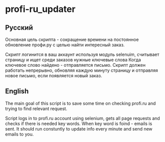 # profi-ru_updater
## Русский
Основная цель скрипта - сокращение времени на постоянное обновление профи.ру с целью найти интересный заказ.

Скрипт логинится в ваш аккаунт используя модуль selenuim, считывает страницу и ищет среди заказов нужные ключевые слова
Когда ключевое слово найдено - отправляется письмо.
Скрипт должен работать непрерывно, обновляя каждую минуту страницу и отправляя новое письмо, если появляется новый заказ.

## English
The main goal of this script is to save some time on checking profi.ru and trying to find relevant request.

Script logs in to profi.ru account using selenium, gets all page requests and checks if there is needed key words.
When key word is foind - emails is sent.
It should run constuntly to update info every minute and send new emails to you.
